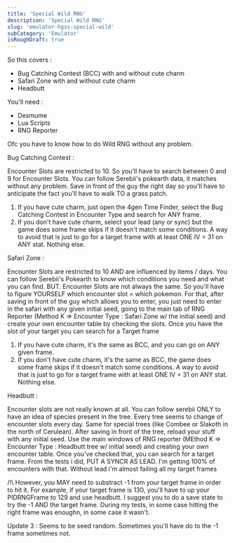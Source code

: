 ```yaml
---
title: 'Special Wild RNG'
description: 'Special Wild RNG'
slug: 'emulator-hgss-special-wild'
subCategory: 'Emulator'
isRoughDraft: true
---
```


So this covers :

- Bug Catching Contest (BCC) with and without cute charm
- Safari Zone with and without cute charm
- Headbutt

You'll need :

- Desmume
- Lua Scripts
- RNG Reporter

Ofc you have to know how to do Wild RNG without any problem.

Bug Catching Contest :

Encounter Slots are restricted to 10. So you'll have to search between 0 and 9 for Encounter Slots. You can follow Serebii's pokearth data, it matches without any problem.
Save in front of the guy the right day so you'll have to anticipate the fact you'll have to walk TO a grass patch.

1. If you have cute charm, just open the 4gen Time Finder, select the Bug Catching Contest in Encounter Type and search for ANY frame.
2. If you don't have cute charm, select your lead (any or sync) but the game does some frame skips if it doesn't match some conditions. A way to avoid that is just to go for a target frame with at least ONE IV = 31 on ANY stat. Nothing else.

Safari Zone :

Encounter Slots are restricted to 10 AND are influenced by items / days. You can follow Serebii's Pokearth to know which conditions you need and what you can find.
BUT. Encounter Slots are not always the same. So you'll have to figure YOURSELF which encounter slot = which pokemon.
For that, after saving in front of the guy which allows you to enter, you just need to enter in the safari with any given initial seed, going to the main tab of RNG Reporter (Method K => Encounter Type : Safari Zone w/ the initial seed) and create your own encounter table by checking the slots. Once you have the slot of your target you can search for a Target frame

1. If you have cute charm, it's the same as BCC, and you can go on ANY given frame.
2. If you don't have cute charm, it's the same as BCC, the game does some frame skips if it doesn't match some conditions. A way to avoid that is just to go for a target frame with at least ONE IV = 31 on ANY stat. Nothing else.

Headbutt :

Encounter slots are not really known at all. You can follow serebii ONLY to have an idea of species present in the tree. Every tree seems to change of encounter slots every day. Same for special trees (like Combee or Slakoth in the north of Cerulean).
After saving in front of the tree, reload your stuff with any initial seed. Use the main windows of RNG reporter (MEthod K => Encounter Type : Headbutt tree w/ initial seed) and creating your own encounter table. Once you've checked that, you can search for a target frame.
From the tests i did, PUT A SYNCR AS LEAD. I'm getting 100% of encounters with that. Without lead i'm almost failing all my target frames

/!\ However, you MAY need to substract -1 from your target frame in order to hit it. For example, if your target frame is 130, you'll have to up your PIDRNGFrame to 129 and use headbutt. I suggest you to do a save state to try the -1 AND the target frame. During my tests, in some case hitting the right frame was enoughn, in some case it wasn't.

Update 3 : Seems to be seed random. Sometimes you'll have do to the -1 frame sometimes not.
